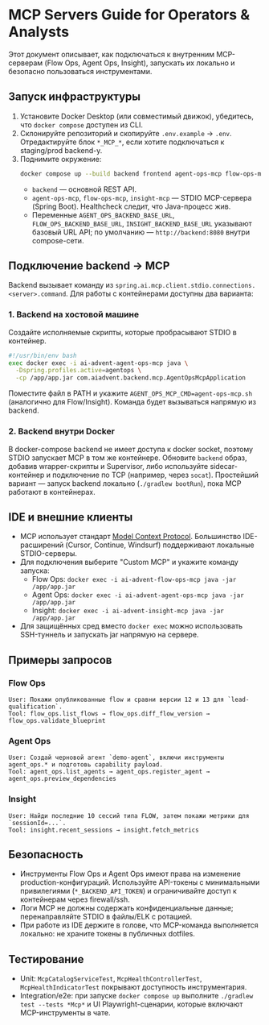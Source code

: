 # MCP Servers Guide for Operators & Analysts

Этот документ описывает, как подключаться к внутренним MCP-серверам (Flow Ops, Agent Ops, Insight), запускать их локально и безопасно пользоваться инструментами.

## Запуск инфраструктуры

1. Установите Docker Desktop (или совместимый движок), убедитесь, что `docker compose` доступен из CLI.
2. Склонируйте репозиторий и скопируйте `.env.example` → `.env`. Отредактируйте блок `*_MCP_*`, если хотите подключаться к staging/prod backend-у.
3. Поднимите окружение:
   ```bash
   docker compose up --build backend frontend agent-ops-mcp flow-ops-mcp insight-mcp
   ```
   - `backend` — основной REST API.
   - `agent-ops-mcp`, `flow-ops-mcp`, `insight-mcp` — STDIO MCP-сервера (Spring Boot). Healthcheck следит, что Java-процесс жив.
   - Переменные `AGENT_OPS_BACKEND_BASE_URL`, `FLOW_OPS_BACKEND_BASE_URL`, `INSIGHT_BACKEND_BASE_URL` указывают базовый URL API; по умолчанию — `http://backend:8080` внутри compose-сети.

## Подключение backend → MCP

Backend вызывает команду из `spring.ai.mcp.client.stdio.connections.<server>.command`. Для работы с контейнерами доступны два варианта:

### 1. Backend на хостовой машине

Создайте исполняемые скрипты, которые пробрасывают STDIO в контейнер.

```bash
#!/usr/bin/env bash
exec docker exec -i ai-advent-agent-ops-mcp java \
  -Dspring.profiles.active=agentops \
  -cp /app/app.jar com.aiadvent.backend.mcp.AgentOpsMcpApplication
```

Поместите файл в PATH и укажите `AGENT_OPS_MCP_CMD=agent-ops-mcp.sh` (аналогично для Flow/Insight). Команда будет вызываться напрямую из backend.

### 2. Backend внутри Docker

В docker-compose backend не имеет доступа к docker socket, поэтому STDIO запускает MCP в том же контейнере. Обновите `backend` образ, добавив wrapper-скрипты и Supervisor, либо используйте sidecar-контейнер и подключение по TCP (например, через `socat`). Простейший вариант — запуск backend локально (`./gradlew bootRun`), пока MCP работают в контейнерах.

## IDE и внешние клиенты

- MCP использует стандарт [Model Context Protocol](https://modelcontextprotocol.dev). Большинство IDE-расширений (Cursor, Continue, Windsurf) поддерживают локальные STDIO-серверы.
- Для подключения выберите "Custom MCP" и укажите команду запуска:
  - Flow Ops: `docker exec -i ai-advent-flow-ops-mcp java -jar /app/app.jar`
  - Agent Ops: `docker exec -i ai-advent-agent-ops-mcp java -jar /app/app.jar`
  - Insight: `docker exec -i ai-advent-insight-mcp java -jar /app/app.jar`
- Для защищённых сред вместо `docker exec` можно использовать SSH-туннель и запускать jar напрямую на сервере.

## Примеры запросов

### Flow Ops
```
User: Покажи опубликованные flow и сравни версии 12 и 13 для `lead-qualification`.
Tool: flow_ops.list_flows → flow_ops.diff_flow_version → flow_ops.validate_blueprint
```

### Agent Ops
```
User: Создай черновой агент `demo-agent`, включи инструменты agent_ops.* и подготовь capability payload.
Tool: agent_ops.list_agents → agent_ops.register_agent → agent_ops.preview_dependencies
```

### Insight
```
User: Найди последние 10 сессий типа FLOW, затем покажи метрики для `sessionId=...`.
Tool: insight.recent_sessions → insight.fetch_metrics
```

## Безопасность

- Инструменты Flow Ops и Agent Ops имеют права на изменение production-конфигураций. Используйте API-токены с минимальными привилегиями (`*_BACKEND_API_TOKEN`) и ограничивайте доступ к контейнерам через firewall/ssh.
- Логи MCP не должны содержать конфиденциальные данные; перенаправляйте STDIO в файлы/ELK с ротацией.
- При работе из IDE держите в голове, что MCP-команда выполняется локально: не храните токены в публичных dotfiles.

## Тестирование

- Unit: `McpCatalogServiceTest`, `McpHealthControllerTest`, `McpHealthIndicatorTest` покрывают доступность инструментария.
- Integration/e2e: при запуске `docker compose up` выполните `./gradlew test --tests *Mcp*` и UI Playwright-сценарии, которые включают MCP-инструменты в чате.
